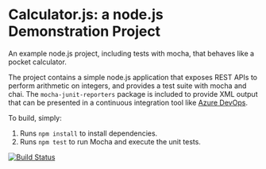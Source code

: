 Calculator.js: a node.js Demonstration Project
==============================================
An example node.js project, including tests with mocha, that behaves like
a pocket calculator.

The project contains a simple node.js application that exposes REST APIs
to perform arithmetic on integers, and provides a test suite with mocha
and chai.  The `mocha-junit-reporters` package is included to provide XML
output that can be presented in a continuous integration tool like
[Azure DevOps](https://azure.com/devops).

To build, simply:

1. Runs `npm install` to install dependencies.
2. Runs `npm test` to run Mocha and execute the unit tests.

[![Build Status](https://dev.azure.com/kmaltkom2022/Parts%20Unlimited%20-%20Module01/_apis/build/status/km-altkom-2022.calculator?branchName=master)](https://dev.azure.com/kmaltkom2022/Parts%20Unlimited%20-%20Module01/_build/latest?definitionId=6&branchName=master)

